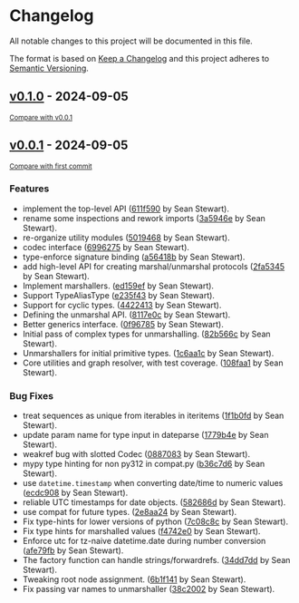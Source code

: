 # Changelog

All notable changes to this project will be documented in this file.

The format is based on [Keep a Changelog](http://keepachangelog.com/en/1.0.0/)
and this project adheres to [Semantic Versioning](http://semver.org/spec/v2.0.0.html).

<!-- insertion marker -->
## [v0.1.0](https://github.com/seandstewart/python-typelib/releases/tag/v0.1.0) - 2024-09-05

<small>[Compare with v0.0.1](https://github.com/seandstewart/python-typelib/compare/v0.0.1...v0.1.0)</small>

## [v0.0.1](https://github.com/seandstewart/python-typelib/releases/tag/v0.0.1) - 2024-09-05

<small>[Compare with first commit](https://github.com/seandstewart/python-typelib/compare/ac01975a1a2d50a197716e9d5cfb03be13d26fa9...v0.0.1)</small>

### Features

- implement the top-level API ([611f590](https://github.com/seandstewart/python-typelib/commit/611f59049510fcea8d923683672be5e404cdb3c4) by Sean Stewart).
- rename some inspections and rework imports ([3a5946e](https://github.com/seandstewart/python-typelib/commit/3a5946e74463764d1b53332fe298f34caab56652) by Sean Stewart).
- re-organize utility modules ([5019468](https://github.com/seandstewart/python-typelib/commit/5019468518f27192d1bec4fe5a9835f13dd61048) by Sean Stewart).
- codec interface ([6996275](https://github.com/seandstewart/python-typelib/commit/69962756e54836735daf3a59da33b238e4ad3f34) by Sean Stewart).
- type-enforce signature binding ([a56418b](https://github.com/seandstewart/python-typelib/commit/a56418b0629706272c6f7599b7ad8e5f03bdbe8a) by Sean Stewart).
- add high-level API for creating marshal/unmarshal protocols ([2fa5345](https://github.com/seandstewart/python-typelib/commit/2fa53457423afc16004dbb5edba3c20b70f8a097) by Sean Stewart).
- Implement marshallers. ([ed159ef](https://github.com/seandstewart/python-typelib/commit/ed159ef10f90ea4e9a5ea89e3b2c62b03119a08c) by Sean Stewart).
- Support TypeAliasType ([e235f43](https://github.com/seandstewart/python-typelib/commit/e235f43f0e2322edc90526e6ba6c1af89abb3b7a) by Sean Stewart).
- Support for cyclic types. ([4422413](https://github.com/seandstewart/python-typelib/commit/44224130f5d129699652c59e6124e3164ffd4192) by Sean Stewart).
- Defining the unmarshal API. ([8117e0c](https://github.com/seandstewart/python-typelib/commit/8117e0c088c6de024f627e0a5aa17ccb731a68d9) by Sean Stewart).
- Better generics interface. ([0f96785](https://github.com/seandstewart/python-typelib/commit/0f9678560e7d3c5412704ac43763b94fee8d34ad) by Sean Stewart).
- Initial pass of complex types for unmarshalling. ([82b566c](https://github.com/seandstewart/python-typelib/commit/82b566c8715a346bde6ac59617b72f0313c0e994) by Sean Stewart).
- Unmarshallers for initial primitive types. ([1c6aa1c](https://github.com/seandstewart/python-typelib/commit/1c6aa1cead5b73a9da15dc26940e4909703ee4db) by Sean Stewart).
- Core utilities and graph resolver, with test coverage. ([108faa1](https://github.com/seandstewart/python-typelib/commit/108faa1a845775dbbc43bcf75289f8fc3a6921f1) by Sean Stewart).

### Bug Fixes

- treat sequences as unique from iterables in iteritems ([1f1b0fd](https://github.com/seandstewart/python-typelib/commit/1f1b0fdf85f2c13eec2682c35e1ea027c38f9f6c) by Sean Stewart).
- update param name for type input in dateparse ([1779b4e](https://github.com/seandstewart/python-typelib/commit/1779b4e52c0c51673160cc81d66e4daf980b9434) by Sean Stewart).
- weakref bug with slotted Codec ([0887083](https://github.com/seandstewart/python-typelib/commit/08870839b179ee0971810d3638e7b2c06b1f153d) by Sean Stewart).
- mypy type hinting for non py312 in compat.py ([b36c7d6](https://github.com/seandstewart/python-typelib/commit/b36c7d6d6c6c63496a0cbb041860a57d9f84d1fe) by Sean Stewart).
- use `datetime.timestamp` when converting date/time to numeric values ([ecdc908](https://github.com/seandstewart/python-typelib/commit/ecdc908c5d380291c25a0560c3b78f760d26d2ee) by Sean Stewart).
- reliable UTC timestamps for date objects. ([582686d](https://github.com/seandstewart/python-typelib/commit/582686d51970b948249f334404c5bcc8fb8eb321) by Sean Stewart).
- use compat for future types. ([2e8aa24](https://github.com/seandstewart/python-typelib/commit/2e8aa2442aa60b0ce60d8f72e747f590fcb2a14f) by Sean Stewart).
- Fix type-hints for lower versions of python ([7c08c8c](https://github.com/seandstewart/python-typelib/commit/7c08c8cc8aa7f144a14479660985b80d3b439c31) by Sean Stewart).
- Fix type hints for marshalled values ([f4742e0](https://github.com/seandstewart/python-typelib/commit/f4742e0161042304b980bb2c69c3b0de65705eab) by Sean Stewart).
- Enforce utc for tz-naive datetime.date during number conversion ([afe79fb](https://github.com/seandstewart/python-typelib/commit/afe79fbbafef93fbd9aac9c5eaf146cebb78cb22) by Sean Stewart).
- The factory function can handle strings/forwardrefs. ([34dd7dd](https://github.com/seandstewart/python-typelib/commit/34dd7dd807e72e5a48b2652898c95c85ccec7110) by Sean Stewart).
- Tweaking root node assignment. ([6b1f141](https://github.com/seandstewart/python-typelib/commit/6b1f14136e356179c63fb5bd4c38849de493f025) by Sean Stewart).
- Fix passing var names to unmarshaller ([38c2002](https://github.com/seandstewart/python-typelib/commit/38c2002c6bd0a509a24ca73250bad5403994c620) by Sean Stewart).
